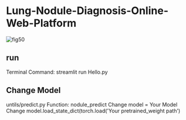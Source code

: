 # **Lung-Nodule-Diagnosis-Online-Web-Platform**
![fig50](https://github.com/dhhdy/Lung-Nodule-Diagnosis-Online-Web-Platform/assets/122719285/880063a8-788e-4de5-b921-744e4036e39c)

## **run**
Terminal Command: streamlit run Hello.py

## **Change Model**
untils/predict.py
Function: nodule_predict
Change model = Your Model
Change model.load_state_dict(torch.load('Your pretrained_weight path')


